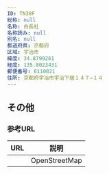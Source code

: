 ```yaml
---
ID: TN38F
総称: null
名称: 白長社
名称読み: null
別名: null
都道府県: 京都府
区域: 宇治市
緯度: 34.8799261
経度: 135.8023431
郵便番号: 6110021
住所: 京都府宇治市宇治下居１４７−１４
---
```


## その他

### 参考URL

| URL | 説明          |
| --- | ------------- |
|     | OpenStreetMap |
